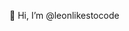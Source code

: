 👋 Hi, I’m @leonlikestocode

<!---
- 📫 How to reach me ...
- 👀 I’m interested in ...
- 🌱 I’m currently learning ...

leonlikestocode/leonlikestocode is a ✨ special ✨ repository because its `README.md` (this file) appears on your GitHub profile.
You can click the Preview link to take a look at your changes.
--->

